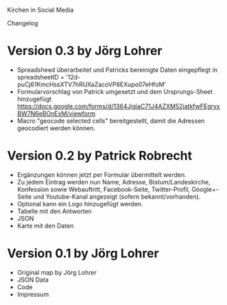 
Kirchen in Social Media

Changelog

# Version 0.3 by Jörg Lohrer
* Spreadsheed überarbeitet und Patricks bereinigte Daten eingepflegt in
spreadsheetID = '12d-puCj61KmcHssXTV7hRUXaZacoVP6EXupo07eHfoM'
* Formularvorschlag von Patrick umgesetzt und dem Ursprungs-Sheet hinzugefügt https://docs.google.com/forms/d/1364JigiaC71J4AZXM52jatkfwFEgryxBW7N6eBOnExM/viewform
* Macro "geocode selected cells" bereitgestellt, damit die Adressen geocodiert werden können.

# Version 0.2 by Patrick Robrecht

* Ergänzungen können jetzt per Formular übermittelt werden.
* Zu jedem Eintrag werden nun Name, Adresse, Bistum/Landeskirche, Konfession sowie Webauftritt, Facebook-Seite, Twitter-Profil, Google+-Seite und Youtube-Kanal angezeigt (sofern bekannt/vorhanden).
* Optional kann ein Logo hinzugefügt werden.
* Tabelle mit den Antworten
* JSON
* Karte mit den Daten

# Version 0.1 by Jörg Lohrer
* Original map by Jörg Lohrer
* JSON Data
* Code
* Impressum


